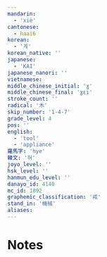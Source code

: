 ```yaml
---
mandarin:
  - 'xiè'
cantonese:
  - haai6
korean:
  - '계'
korean_native: ''
japanese:
  - 'KAI'
japanese_nanori: ''
vietnamese:
middle_chinese_initial: 'ɣ'
middle_chinese_final: 'ɣɛi'
stroke_count: ''
radical: '木'
skip_number: '1-4-7'
grade_level: 4
pos: ''
english:
  - 'tool'
  - 'appliance'
羅馬字: 'hye'
韓文: '혀'
joyo_level: ''
hsk_level: ''
hanmun_edu_level: ''
danayo_id: 4140
mc_id: 1892
graphemic_classification: '戒'
stand_in: '機械'
aliases:
---
```


# Notes
